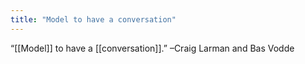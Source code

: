 ```yaml
---
title: "Model to have a conversation"
---
```


“[[Model]] to have a [[conversation]].” –Craig Larman and Bas Vodde
